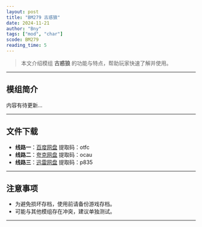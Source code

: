 ```yaml
---
layout: post
title: "BM279 古惑狼"
date: 2024-11-21
author: "Bny"
tags: ["mod", "char"]
scode: BM279
reading_time: 5
---
```


> 本文介绍模组 **古惑狼** 的功能与特点，帮助玩家快速了解并使用。

---

## 模组简介

内容有待更新...

---


## 文件下载
- **线路一**：[百度网盘](https://pan.baidu.com/s/1IuqouDa1ghGKsX4V9MTKbA?pwd=otfc)  提取码：otfc  
- **线路二**：[夸克网盘](https://pan.quark.cn/s/361dc3105009?pwd=ocau)  提取码：ocau  
- **线路三**：[迅雷网盘](https://pan.xunlei.com/s/VOCCbRxe1cNxT-ot__-kdITwA1?pwd=p835)  提取码：p835  

---

## 注意事项
- 为避免损坏存档，使用前请备份游戏存档。
- 可能与其他模组存在冲突，建议单独测试。

---

